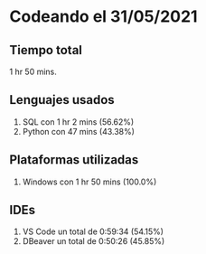 # Codeando el 31/05/2021

## Tiempo total
1 hr 50 mins.

## Lenguajes usados
1. SQL con 1 hr 2 mins (56.62%)
1. Python con 47 mins (43.38%)

## Plataformas utilizadas
1. Windows con 1 hr 50 mins (100.0%)

## IDEs
1. VS Code un total de 0:59:34 (54.15%)
1. DBeaver un total de 0:50:26 (45.85%)
